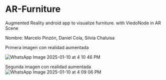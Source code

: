 # AR-Furniture
Augmented Reality android app to visualize furniture.
with ViedoNode in AR Scene


Nombre: Marcelo Pinzón, Daniel Cola, Silvia Chaluisa

Primera imagen con realidad aumentada

![WhatsApp Image 2025-01-10 at 4 10 46 PM](https://github.com/user-attachments/assets/799f7b17-47c6-4622-8018-5e360c6a376c)

Segunda imagen con realidad aumentada
![WhatsApp Image 2025-01-10 at 4 09 06 PM](https://github.com/user-attachments/assets/edb21ace-f8e1-425a-acb3-29451487f6d3)
